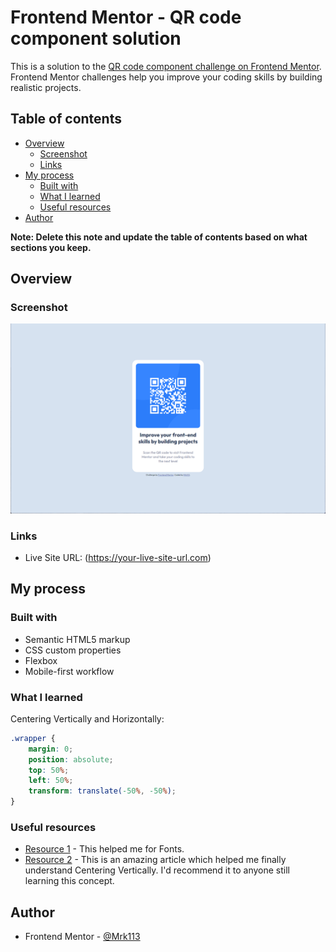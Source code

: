 # Frontend Mentor - QR code component solution

This is a solution to the [QR code component challenge on Frontend Mentor](https://www.frontendmentor.io/challenges/qr-code-component-iux_sIO_H). Frontend Mentor challenges help you improve your coding skills by building realistic projects. 

## Table of contents

- [Overview](#overview)
  - [Screenshot](#screenshot)
  - [Links](#links)
- [My process](#my-process)
  - [Built with](#built-with)
  - [What I learned](#what-i-learned)
  - [Useful resources](#useful-resources)
- [Author](#author)

**Note: Delete this note and update the table of contents based on what sections you keep.**

## Overview

### Screenshot

![](./images/screenshot.png)

### Links

- Live Site URL: (https://your-live-site-url.com)

## My process

### Built with

- Semantic HTML5 markup
- CSS custom properties
- Flexbox
- Mobile-first workflow

### What I learned

Centering Vertically and Horizontally:

```css
.wrapper {
    margin: 0;
    position: absolute;
    top: 50%;
    left: 50%;
    transform: translate(-50%, -50%);
}
```

### Useful resources

- [Resource 1](https://fonts.google.com/) - This helped me for Fonts.
- [Resource 2](https://www.w3schools.com/howto/howto_css_center-vertical.asp) - This is an amazing article which helped me finally understand Centering Vertically. I'd recommend it to anyone still learning this concept.

## Author

- Frontend Mentor - [@Mrk113](https://www.frontendmentor.io/profile/Mrk113)
